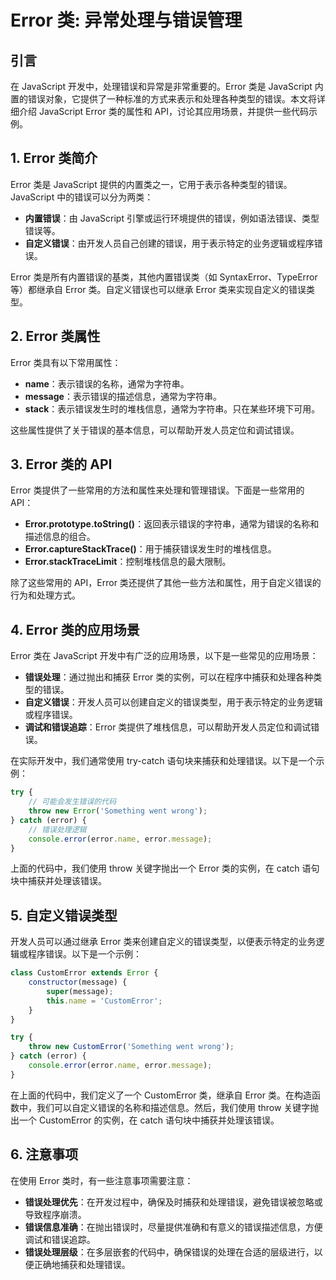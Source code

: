 # Error 类: 异常处理与错误管理

## 引言

在 JavaScript 开发中，处理错误和异常是非常重要的。Error 类是 JavaScript 内置的错误对象，它提供了一种标准的方式来表示和处理各种类型的错误。本文将详细介绍 JavaScript Error 类的属性和 API，讨论其应用场景，并提供一些代码示例。

## 1. Error 类简介

Error 类是 JavaScript 提供的内置类之一，它用于表示各种类型的错误。JavaScript 中的错误可以分为两类：

- **内置错误**：由 JavaScript 引擎或运行环境提供的错误，例如语法错误、类型错误等。
- **自定义错误**：由开发人员自己创建的错误，用于表示特定的业务逻辑或程序错误。

Error 类是所有内置错误的基类，其他内置错误类（如 SyntaxError、TypeError 等）都继承自 Error 类。自定义错误也可以继承 Error 类来实现自定义的错误类型。

## 2. Error 类属性

Error 类具有以下常用属性：

- **name**：表示错误的名称，通常为字符串。
- **message**：表示错误的描述信息，通常为字符串。
- **stack**：表示错误发生时的堆栈信息，通常为字符串。只在某些环境下可用。

这些属性提供了关于错误的基本信息，可以帮助开发人员定位和调试错误。

## 3. Error 类的 API

Error 类提供了一些常用的方法和属性来处理和管理错误。下面是一些常用的 API：

- **Error.prototype.toString()**：返回表示错误的字符串，通常为错误的名称和描述信息的组合。
- **Error.captureStackTrace()**：用于捕获错误发生时的堆栈信息。
- **Error.stackTraceLimit**：控制堆栈信息的最大限制。

除了这些常用的 API，Error 类还提供了其他一些方法和属性，用于自定义错误的行为和处理方式。

## 4. Error 类的应用场景

Error 类在 JavaScript 开发中有广泛的应用场景，以下是一些常见的应用场景：

- **错误处理**：通过抛出和捕获 Error 类的实例，可以在程序中捕获和处理各种类型的错误。
- **自定义错误**：开发人员可以创建自定义的错误类型，用于表示特定的业务逻辑或程序错误。
- **调试和错误追踪**：Error 类提供了堆栈信息，可以帮助开发人员定位和调试错误。

在实际开发中，我们通常使用 try-catch 语句块来捕获和处理错误。以下是一个示例：

```js
try {
    // 可能会发生错误的代码
    throw new Error('Something went wrong');
} catch (error) {
    // 错误处理逻辑
    console.error(error.name, error.message);
}
```

上面的代码中，我们使用 throw 关键字抛出一个 Error 类的实例，在 catch 语句块中捕获并处理该错误。

## 5. 自定义错误类型

开发人员可以通过继承 Error 类来创建自定义的错误类型，以便表示特定的业务逻辑或程序错误。以下是一个示例：

```js
class CustomError extends Error {
    constructor(message) {
        super(message);
        this.name = 'CustomError';
    }
}

try {
    throw new CustomError('Something went wrong');
} catch (error) {
    console.error(error.name, error.message);
}
```

在上面的代码中，我们定义了一个 CustomError 类，继承自 Error 类。在构造函数中，我们可以自定义错误的名称和描述信息。然后，我们使用 throw 关键字抛出一个 CustomError 的实例，在 catch 语句块中捕获并处理该错误。

## 6. 注意事项

在使用 Error 类时，有一些注意事项需要注意：

- **错误处理优先**：在开发过程中，确保及时捕获和处理错误，避免错误被忽略或导致程序崩溃。
- **错误信息准确**：在抛出错误时，尽量提供准确和有意义的错误描述信息，方便调试和错误追踪。
- **错误处理层级**：在多层嵌套的代码中，确保错误的处理在合适的层级进行，以便正确地捕获和处理错误。

